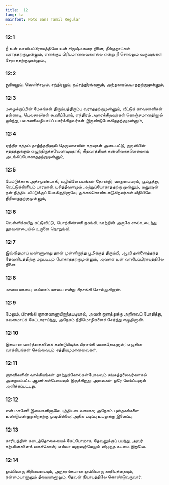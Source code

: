 ```yaml
---
title:  12
lang: ta
mainfont: Noto Sans Tamil Regular
---
```


###  12:1

நீ உன் வாலிபப்பிராயத்திலே உன் சிருஷ்டிகரை நினை; தீங்குநாட்கள் வராததற்குமுன்னும், எனக்குப் பிரியமானவைகளல்ல என்று நீ சொல்லும் வருஷங்கள் சேராததற்குமுன்னும்.,

###  12:2

சூரியனும், வெளிச்சமும், சந்திரனும், நட்சத்திரங்களும், அந்தகாரப்படாததற்குமுன்னும்,

###  12:3

மழைக்குப்பின் மேகங்கள் திரும்பத்திரும்ப வராததற்குமுன்னும், வீட்டுக் காவலாளிகள் தள்ளாடி, பெலசாலிகள் கூனிப்போய், எந்திரம் அரைக்கிறவர்கள் கொஞ்சமானதினால் ஓய்ந்து, பலகணிவழியாய்ப் பார்க்கிறவர்கள் இருண்டுபோகிறதற்குமுன்னும்,

###  12:4

ஏந்திர சத்தம் தாழ்ந்ததினால் தெருவாசலின் கதவுகள் அடைபட்டு, குருவியின் சத்தத்துக்கும் எழுந்திருக்கவேண்டியதாகி, கீதவாத்தியக் கன்னிகைகளெல்லாம் அடங்கிப்போகாததற்குமுன்னும்,

###  12:5

மேட்டுக்காக அச்சமுண்டாகி, வழியிலே பயங்கள் தோன்றி, வாதுமைமரம், பூப்பூத்து, வெட்டுக்கிளியும் பாரமாகி, பசித்தீவனமும் அற்றுப்போகாததற்கு முன்னும், மனுஷன் தன் நித்திய வீட்டுக்குப் போகிறதினாலே, துக்கங்கொண்டாடுகிறவர்கள் வீதியிலே திரியாததற்குமுன்னும்,

###  12:6

வெள்ளிக்கயிறு கட்டுவிட்டு, பொற்கிண்ணி நசுங்கி, ஊற்றின் அருகே சால்உடைந்து, துரவண்டையில் உருளை நொறுங்கி,

###  12:7

இவ்விதமாய் மண்ணானது தான் முன்னிருந்த பூமிக்குத் திரும்பி, ஆவி தன்னைத்தந்த தேவனிடத்திற்கு மறுபடியும் போகாததற்குமுன்னும், அவரை உன் வாலிபப்பிராயத்திலே நினை.

###  12:8

மாயை மாயை, எல்லாம் மாயை என்று பிரசங்கி சொல்லுகிறான்.

###  12:9

மேலும், பிரசங்கி ஞானவானாயிருந்தபடியால், அவன் ஜனத்துக்கு அறிவைப் போதித்து, கவனமாய்க் கேட்டாராய்ந்து, அநேகம் நீதிமொழிகளைச் சேர்த்து எழுதினான்.

###  12:10

இதமான வார்த்தைகளைக் கண்டுபிடிக்க பிரசங்கி வகைதேடினான்; எழுதின வாக்கியங்கள் செவ்வையும் சத்தியமுமானவைகள்.

###  12:11

ஞானிகளின் வாக்கியங்கள் தாற்றுக்கோல்கள்போலவும் சங்கத்தலைவர்களால் அறையப்பட்ட ஆணிகள்போலவும் இருக்கிறது; அவைகள் ஒரே மேய்ப்பனால் அளிக்கப்பட்டது.

###  12:12

என் மகனே! இவைகளினாலே புத்தியடைவாயாக; அநேகம் புஸ்தகங்களை உண்டுபண்ணுகிறதற்கு முடிவில்லை; அதிக படிப்பு உடலுக்கு இளைப்பு.

###  12:13

காரியத்தின் கடைத்தொகையைக் கேட்போமாக, தேவனுக்குப் பயந்து, அவர் கற்பனைகளைக் கைக்கொள்; எல்லா மனுஷர்மேலும் விழுந்த கடமை இதுவே.

###  12:14

ஒவ்வொரு கிரியையையும், அந்தரங்கமான ஒவ்வொரு காரியத்தையும், நன்மையானாலும் தீமையானாலும், தேவன் நியாயத்திலே கொண்டுவருவார்.

